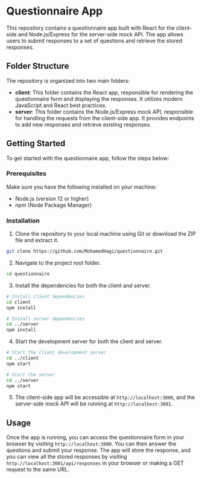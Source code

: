 # Questionnaire App

This repository contains a questionnaire app built with React for the client-side and Node.js/Express for the server-side mock API. The app allows users to submit responses to a set of questions and retrieve the stored responses.

## Folder Structure

The repository is organized into two main folders:

- **client**: This folder contains the React app, responsible for rendering the questionnaire form and displaying the responses. It utilizes modern JavaScript and React best practices.
- **server**: This folder contains the Node.js/Express mock API, responsible for handling the requests from the client-side app. It provides endpoints to add new responses and retrieve existing responses.

## Getting Started

To get started with the questionnaire app, follow the steps below:

### Prerequisites

Make sure you have the following installed on your machine:

- Node.js (version 12 or higher)
- npm (Node Package Manager)

### Installation

1. Clone the repository to your local machine using Git or download the ZIP file and extract it.

```bash
git clone https://github.com/MohamedHagi/questionnaire.git
```

2. Navigate to the project root folder.

```bash
cd questionnaire
```

3. Install the dependencies for both the client and server.

```bash
# Install client dependencies
cd client
npm install

# Install server dependencies
cd ../server
npm install
```

4. Start the development server for both the client and server.

```bash
# Start the client development server
cd ../client
npm start

# Start the server
cd ../server
npm start
```

5. The client-side app will be accessible at `http://localhost:3000`, and the server-side mock API will be running at `http://localhost:3001`.

## Usage

Once the app is running, you can access the questionnaire form in your browser by visiting `http://localhost:3000`. You can then answer the questions and submit your response. The app will store the response, and you can view all the stored responses by visiting `http://localhost:3001/api/responses` in your browser or making a GET request to the same URL.


